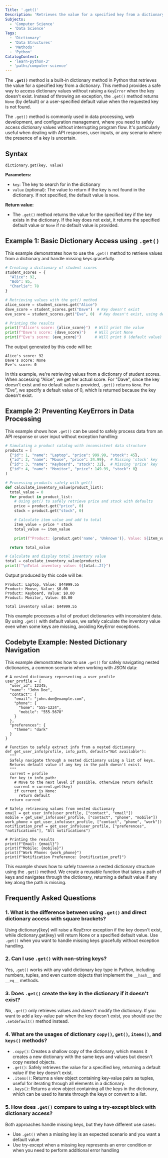 ```yaml
---
Title: '.get()'
Description: 'Retrieves the value for a specified key from a dictionary with an optional default value.'
Subjects:
  - 'Computer Science'
  - 'Data Science'
Tags:
  - 'Dictionary'
  - 'Data Structures'
  - 'Methods'
  - 'Python'
CatalogContent:
  - 'learn-python-3'
  - 'paths/computer-science'
---
```


The **`.get()`** method is a built-in dictionary method in Python that retrieves the value for a specified key from a dictionary. This method provides a safe way to access dictionary values without raising a `KeyError` when the key doesn't exist. Instead of throwing an exception, the `.get()` method returns `None` (by default) or a user-specified default value when the requested key is not found.

The `.get()` method is commonly used in data processing, web development, and configuration management, where you need to safely access dictionary values without interrupting program flow. It's particularly useful when dealing with API responses, user inputs, or any scenario where the presence of a key is uncertain.

## Syntax

```pseudo
dictionary.get(key, value)
```

**Parameters:**

- `key`: The key to search for in the dictionary
- `value` (optional): The value to return if the key is not found in the dictionary. If not specified, the default value is `None`.

**Return value:**

- The `.get()` method returns the value for the specified key if the key exists in the dictionary. If the key does not exist, it returns the specified default value or `None` if no default value is provided.

## Example 1: Basic Dictionary Access using `.get()`

This example demonstrates how to use the `.get()` method to retrieve values from a dictionary and handle missing keys gracefully.

```py
# Creating a dictionary of student scores
student_scores = {
  "Alice": 92,
  "Bob": 85,
  "Charlie": 78
}

# Retrieving values with the get() method
alice_score = student_scores.get("Alice")
dave_score = student_scores.get("Dave")  # Key doesn't exist
eve_score = student_scores.get("Eve", 0)  # Key doesn't exist, using default value

# Printing the results
print(f"Alice's score: {alice_score}")  # Will print the value
print(f"Dave's score: {dave_score}")    # Will print None
print(f"Eve's score: {eve_score}")      # Will print 0 (default value)
```

The output generated by this code will be:

```shell
Alice's score: 92
Dave's score: None
Eve's score: 0
```

In this example, we're retrieving values from a dictionary of student scores. When accessing "Alice", we get her actual score. For "Dave", since the key doesn't exist and no default value is provided, `.get()` returns `None`. For "Eve", we specify a default value of 0, which is returned because the key doesn't exist.

## Example 2: Preventing KeyErrors in Data Processing

This example shows how `.get()` can be used to safely process data from an API response or user input without exception handling:

```py
# Simulating a product catalog with inconsistent data structure
products = [
  {"id": 1, "name": "Laptop", "price": 999.99, "stock": 45},
  {"id": 2, "name": "Mouse", "price": 24.99},  # Missing 'stock' key
  {"id": 3, "name": "Keyboard", "stock": 32},  # Missing 'price' key
  {"id": 4, "name": "Monitor", "price": 149.99, "stock": 0}
]

# Processing products safely with get()
def calculate_inventory_value(product_list):
  total_value = 0
  for product in product_list:
    # Using get() to safely retrieve price and stock with defaults
    price = product.get("price", 0)
    stock = product.get("stock", 0)

    # Calculate item value and add to total
    item_value = price * stock
    total_value += item_value

    print(f"Product: {product.get('name', 'Unknown')}, Value: ${item_value:.2f}")

  return total_value

# Calculate and display total inventory value
total = calculate_inventory_value(products)
print(f"\nTotal inventory value: ${total:.2f}")
```

Output produced by this code will be:

```shell
Product: Laptop, Value: $44999.55
Product: Mouse, Value: $0.00
Product: Keyboard, Value: $0.00
Product: Monitor, Value: $0.00

Total inventory value: $44999.55
```

This example processes a list of product dictionaries with inconsistent data. By using `.get()` with default values, we safely calculate the inventory value even when some keys are missing, avoiding KeyError exceptions.

## Codebyte Example: Nested Dictionary Navigation

This example demonstrates how to use `.get()` for safely navigating nested dictionaries, a common scenario when working with JSON data:

```codebyte/python
# A nested dictionary representing a user profile
user_profile = {
  "user_id": 12345,
  "name": "John Doe",
  "contact": {
    "email": "john.doe@example.com",
    "phone": {
      "home": "555-1234",
      "mobile": "555-5678"
    }
  },
  "preferences": {
    "theme": "dark"
  }
}

# Function to safely extract info from a nested dictionary
def get_user_info(profile, info_path, default="Not available"):
  """
  Safely navigate through a nested dictionary using a list of keys.
  Returns default value if any key in the path doesn't exist.
  """
  current = profile
  for key in info_path:
    # Move to the next level if possible, otherwise return default
    current = current.get(key)
    if current is None:
      return default
  return current

# Safely retrieving values from nested dictionary
email = get_user_info(user_profile, ["contact", "email"])
mobile = get_user_info(user_profile, ["contact", "phone", "mobile"])
work_phone = get_user_info(user_profile, ["contact", "phone", "work"])
notification_pref = get_user_info(user_profile, ["preferences", "notifications"], "All notifications")

# Printing the results
print(f"Email: {email}")
print(f"Mobile: {mobile}")
print(f"Work Phone: {work_phone}")
print(f"Notification Preference: {notification_pref}")
```

This example shows how to safely traverse a nested dictionary structure using the `.get()` method. We create a reusable function that takes a path of keys and navigates through the dictionary, returning a default value if any key along the path is missing.

## Frequently Asked Questions

### 1. What is the difference between using `.get()` and direct dictionary access with square brackets?

Using dictionary[key] will raise a KeyError exception if the key doesn't exist, while dictionary.get(key) will return None or a specified default value. Use `.get()` when you want to handle missing keys gracefully without exception handling.

### 2. Can I use `.get()` with non-string keys?

Yes, `.get()` works with any valid dictionary key type in Python, including numbers, tuples, and even custom objects that implement the `__hash__` and `__eq__` methods.

### 3. Does `.get()` create the key in the dictionary if it doesn't exist?

No, `.get()` only retrieves values and doesn't modify the dictionary. If you want to add a key-value pair when the key doesn't exist, you should use the `.setdefault()` method instead.

### 4. What are the usages of dictionary `copy()`, `get()`, `items()`, and `keys()` methods?

- `.copy()`: Creates a shallow copy of the dictionary, which means it creates a new dictionary with the same keys and values but doesn't copy nested objects.
- `.get()`: Safely retrieves the value for a specified key, returning a default value if the key doesn't exist.
- `.items()`: Returns a view object containing key-value pairs as tuples, useful for iterating through all elements in a dictionary.
- `.keys()`: Returns a view object containing all the keys in the dictionary, which can be used to iterate through the keys or convert to a list.

### 5. How does `.get()` compare to using a try-except block with dictionary access?

Both approaches handle missing keys, but they have different use cases:

- Use `.get()` when a missing key is an expected scenario and you want a default value
- Use try-except when a missing key represents an error condition or when you need to perform additional error handling
